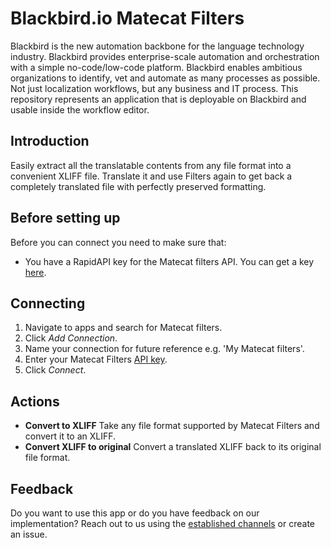 # Blackbird.io Matecat Filters

Blackbird is the new automation backbone for the language technology industry. Blackbird provides enterprise-scale automation and orchestration with a simple no-code/low-code platform. Blackbird enables ambitious organizations to identify, vet and automate as many processes as possible. Not just localization workflows, but any business and IT process. This repository represents an application that is deployable on Blackbird and usable inside the workflow editor.

## Introduction

<!-- begin docs -->

Easily extract all the translatable contents from any file format into a convenient XLIFF file. Translate it and use Filters again to get back a completely translated file with perfectly preserved formatting.

## Before setting up

Before you can connect you need to make sure that:

- You have a RapidAPI key for the Matecat filters API. You can get a key [here](https://rapidapi.com/translated/api/matecat-filters/pricing).

## Connecting

1. Navigate to apps and search for Matecat filters.
2. Click _Add Connection_.
3. Name your connection for future reference e.g. 'My Matecat filters'.
4. Enter your Matecat Filters [API key](https://rapidapi.com/translated/api/matecat-filters).
5. Click _Connect_.

## Actions

- **Convert to XLIFF** Take any file format supported by Matecat Filters and convert it to an XLIFF.
- **Convert XLIFF to original** Convert a translated XLIFF back to its original file format.

## Feedback

Do you want to use this app or do you have feedback on our implementation? Reach out to us using the [established channels](https://www.blackbird.io/) or create an issue.

<!-- end docs -->

